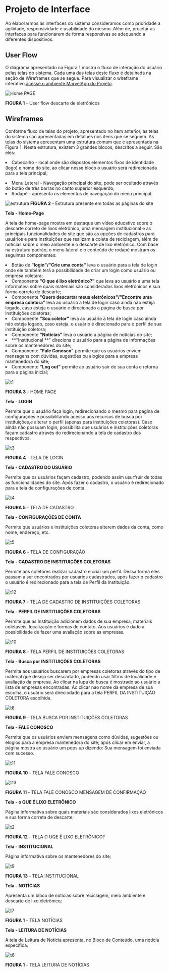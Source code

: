 
# Projeto de Interface
Ao elaborarmos as interfaces do sistema consideramos como prioridade a agilidade, responsividade e usabilidade do mesmo. Além de, projetar as interfaces para funcionarem de forma responsivas se adequando a diferentes dispositivos. 

 
## User Flow
O diagrama apresentado na Figura 1 mostra o fluxo de interação do usuário pelas telas do sistema. Cada uma das telas deste fluxo é detalhada na seção de Wireframes que se segue. Para visualizar o wireframe interativo,<a href="https://marvelapp.com/prototype/i4gfj2h/screen/86379180" target="_blank" rel="exetenal">acesse o ambiente MarvelApp do Projeto</a>.

![Home PAGE](https://user-images.githubusercontent.com/102400680/164876458-bcad0c31-017d-4cd7-ba31-bf06ae6414e6.png)

**FIGURA 1** - User flow descarte de eletrônicos

## Wireframes

Conforme fluxo de telas do projeto, apresentado no item anterior, as telas do sistema são apresentadas em detalhes nos itens que se seguem. As telas do sistema apresentam uma estrutura comum que é apresentada na Figura 1. Nesta estrutura, existem 3 grandes blocos, descritos a seguir. São eles:
    <li> Cabeçalho - local onde são dispostos elementos fixos de identidade (logo) e nome do site, ao clicar nesse bloco o usuário será redirecionada para a tela principal;
   <li> Menu Lateral - Navegação principal do site, pode ser ocultado através do botão de três barras no canto superior esquerdo;
   <li> Rodapé - apresenta os elementos de navegação do menu principal.

![estrutura](https://user-images.githubusercontent.com/102400680/164878380-7915a318-cf5e-4cb9-afd0-dffe255fdcdc.png)
**FIGURA 2** - Estrutura presente em todas as páginas do site
    
**Tela - Home-Page**
    
A tela de home-page mostra em destaque um vídeo educativo sobre o descarte correto de lixos eletrônico, uma mensagem institucional e as principais funcionalidades do site que são as opções de cadastros para usuários e para instituições que realizam a coleta de reciclagem, além de notícias sobre o meio ambiente e o descarte de lixo eletrônico. 
Com base na estrutura padrão, o menu lateral e o conteúdo de rodapé mostram os seguintes componentes:
     <li>Botão de **"login"/"Crie uma conta"** leva o usuário para a tela de login onde ele também terá a possibilidade de criar um login como usuário ou empresa coletara;
    <li>Componente **"O que é lixo eletrônico?"** que leva ao usuário a uma tela informativa sobre quais materiais são considerados lixos eletrônicos e sua forma correta de descarte;
    <li>Componente **"Quero descartar meus eletrônicos"/"Encontre uma empresa coletora"** leva ao usuário a tela de login caso ainda não esteja logado, caso esteja o usuário e direcionado  a página de busca por instituições coletoras;
    <li> Componente **"Sou coletor"** leva ao usuário a tela de login caso ainda não esteja logado, caso esteja, o usuário é direcionado para o perfil de sua instituição coletora;
    <li>Componente **"Notícias"** leva o usuário a página de notícias do site;
    <li>**"Institucional **" direciona o usuário para a página de informações sobre os mantenedores do site;
    <li>Componente **"Fale Conosco"** permite que os usuários enviem mensagens com dúvidas, sugestões ou elogios para a empresa mantenedora do site;
    <li>Componente **"Log out"** permite ao usuário sair de sua conta e retorna para a página inicial;

![t1](https://user-images.githubusercontent.com/102400680/164878899-e1c8be0b-2803-462a-9fd9-a059222014e5.png)
     
**FIGURA 3** - HOME PAGE

**Tela - LOGIN**
     
Permite que o usuário faça login, redirecionando o mesmo para página de configurações e possibilitando acesso aos recursos de busca por instituições,e alterar o perfil (apenas para instituições coletoras). Caso ainda não possuam login, possibilita que usuários e instituições coletoras façam cadastro através do redirecionando a tela de cadastro dos respectivos.
     
 ![t3](https://user-images.githubusercontent.com/102400680/164879187-90911641-98c1-463a-870a-c49c220fc2c8.png)
     
 **FIGURA 4** - TELA DE LOGIN
     
**Tela - CADASTRO DO USUÁRIO**
     
Permite que os usuários façam cadastro, podendo assim usurfruir de todas as funcionalidades do site. Após fazer o cadastro, o usuário é redirecionado para a tela de configurações de conta.
         
![t4](https://user-images.githubusercontent.com/102400680/164879280-14b74cc6-ee8d-47a3-b91b-65e5ab2f4827.png)
         
 **FIGURA 5** - TELA DE CADASTRO

**Tela - CONFIGURAÇÕES DE CONTA**
     
Permite que usuários e instituições coletoras alterem dados da conta, como nome, endereço, etc.
     
![t5](https://user-images.githubusercontent.com/102400680/164879361-383ed31c-61bb-41a9-9132-58282e138a20.png)
         
**FIGURA 6** - TELA DE CONFIGURAÇÃO

**Tela - CADASTRO DE INSTITUIÇÕES COLETORAS**
     
Permite aos coletores realizar cadastro e criar um perfil. Dessa forma eles passam a ser encontrados por usuários cadastrados, após fazer o cadastro o usuário é redirecionado para a tela de Perfil da Instituição.
         
![t12](https://user-images.githubusercontent.com/102400680/164879497-91b48cfd-edde-47e6-aed9-a40e15f9402d.png)
         
 **FIGURA 7** - TELA DE CADASTRO DE INSTITUIÇÕES COLETORAS
     
**Tela - PERFIL DE INSTITUIÇÕES COLETORAS**
     
Permite que as Instituição adicionem dados de sua empresa, materiais coletaveis, localização e formas de contato. Aos usuários é dado a possibilidade de fazer uma avaliação sobre as empresas.
         
![t10](https://user-images.githubusercontent.com/102400680/164879632-8748ef86-1f28-4a6e-b5f3-ef85960a4852.png)
         
 **FIGURA 8** - TELA PERFIL DE INSTITUIÇÕES COLETORAS
     
**Tela - Busca por INSTITUIÇÕES COLETORAS**
     
Permite aos usuários buscarem por empresas coletoras através do tipo de material que deseja ser descartado, podendo usar filtros de localidade e avaliação da empresa. Ao clicar na lupa de busca é mostrado ao usuário a lista de empresas encontradas. Ao clicar nao nome da empresa de sua escolha, o usuário será direciodado para a tela PERFIL DA INSTITUIÇÃO COLETORA escolhida.
         
![t8](https://user-images.githubusercontent.com/102400680/164880288-8fb306c1-9206-4e2a-806f-d3157260e24b.png)
         
 **FIGURA 9** - TELA BUSCA POR INSTITUIÇÕES COLETORAS

**Tela - FALE CONOSCO**

 Permite que os usuários enviem mensagens como dúvidas, sugestões ou elogios para a empresa mantenedora do site; após clicar em enviar, a página mostra ao usuário um pops up dizendo: Sua mensagem foi enviada com sucesso.   

                
![t11](https://user-images.githubusercontent.com/102400680/164881483-d13495da-bfc6-4aa3-aa95-ccc78bcec46f.png)
     
 **FIGURA 10** - TELA FALE CONOSCO
     
![t13](https://user-images.githubusercontent.com/102400680/164881319-7dbbd5ba-5623-46ef-931b-bba2a2562fc5.png)
     
**FIGURA 11** - TELA FALE CONOSCO MENSAGEM DE CONFIRMAÇÃO

**Tela - o QUE É LIXO ELETRÔNICO**
     
Página informativa sobre quais materiais são considerados lixos eletrônicos e sua forma correta de descarte;
         
![t2](https://user-images.githubusercontent.com/102400680/164882262-8f392f2c-db22-4c75-9d2e-6adeeda4daeb.png)
         
 **FIGURA 12** - TELA O UQE É LIXO ELETRÔNICO?
     
**Tela - INSTITUCIONAL**
     
Página informativa sobre os mantenedores do site;
         
![t9](https://user-images.githubusercontent.com/102400680/164882331-6b330020-176c-4625-bd4b-bb69776f80d1.png)
         
 **FIGURA 13** - TELA INSTITUCIONAL

**Tela - NOTÍCIAS**
     
Apresenta um bloco de notícias sobre reciclagem, meio ambiente e descarte de lixo eletrônico;
         
![t7](https://user-images.githubusercontent.com/102400680/164882402-6b40f7b9-0847-4d8e-9904-68d565673d8e.png)
         
 **FIGURA 1** - TELA NOTÍCIAS

**Tela - LEITURA DE NOTÍCIAS**
     
A tela de Leitura de Notícia apresenta, no Bloco de Conteúdo, uma notícia específica.
         
![t6](https://user-images.githubusercontent.com/102400680/164882431-286b8a2e-2811-4568-be0a-0a3408b78e06.png)
         
 **FIGURA 1** - TELA LEITURA DE NOTÍCIAS
